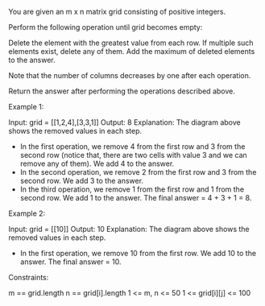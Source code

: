 You are given an m x n matrix grid consisting of positive integers.

Perform the following operation until grid becomes empty:


Delete the element with the greatest value from each row. If multiple such
elements exist, delete any of them.
Add the maximum of deleted elements to the answer.


Note that the number of columns decreases by one after each operation.

Return the answer after performing the operations described above.


Example 1:


Input: grid = [[1,2,4],[3,3,1]]
Output: 8
Explanation: The diagram above shows the removed values in each step.
- In the first operation, we remove 4 from the first row and 3 from the
second row (notice that, there are two cells with value 3 and we can remove
any of them). We add 4 to the answer.
- In the second operation, we remove 2 from the first row and 3 from the
second row. We add 3 to the answer.
- In the third operation, we remove 1 from the first row and 1 from the
second row. We add 1 to the answer.
The final answer = 4 + 3 + 1 = 8.


Example 2:


Input: grid = [[10]]
Output: 10
Explanation: The diagram above shows the removed values in each step.
- In the first operation, we remove 10 from the first row. We add 10 to the
answer.
The final answer = 10.



Constraints:


m == grid.length
n == grid[i].length
1 <= m, n <= 50
1 <= grid[i][j] <= 100





